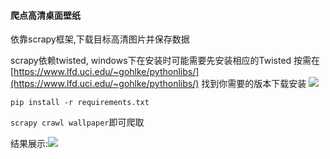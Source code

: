 #### 爬点高清桌面壁纸

依靠scrapy框架,下载目标高清图片并保存数据

scrapy依赖twisted, windows下在安装时可能需要先安装相应的Twisted 按需在[https://www.lfd.uci.edu/~gohlke/pythonlibs/](https://www.lfd.uci.edu/~gohlke/pythonlibs/)
找到你需要的版本下载安装
![](https://i.imgur.com/eoie7Xy.png)

`pip install -r requirements.txt`


`scrapy crawl wallpaper`即可爬取

结果展示:![](https://i.imgur.com/Z5ZeNVL.jpg)


